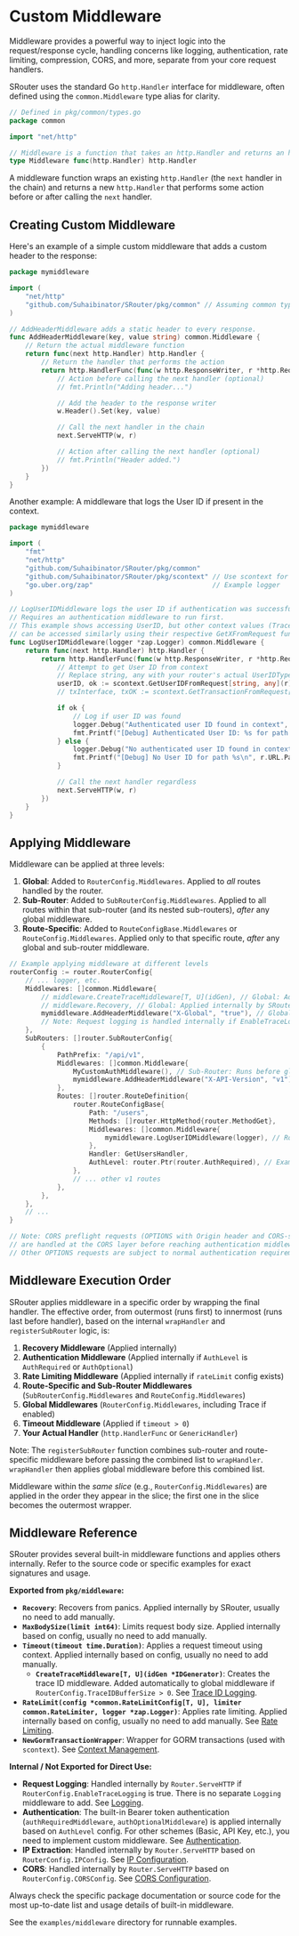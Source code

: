# Custom Middleware

Middleware provides a powerful way to inject logic into the request/response cycle, handling concerns like logging, authentication, rate limiting, compression, CORS, and more, separate from your core request handlers.

SRouter uses the standard Go `http.Handler` interface for middleware, often defined using the `common.Middleware` type alias for clarity.

```go
// Defined in pkg/common/types.go
package common

import "net/http"

// Middleware is a function that takes an http.Handler and returns an http.Handler.
type Middleware func(http.Handler) http.Handler
```

A middleware function wraps an existing `http.Handler` (the `next` handler in the chain) and returns a new `http.Handler` that performs some action before or after calling the `next` handler.

## Creating Custom Middleware

Here's an example of a simple custom middleware that adds a custom header to the response:

```go
package mymiddleware

import (
	"net/http"
	"github.com/Suhaibinator/SRouter/pkg/common" // Assuming common types are here
)

// AddHeaderMiddleware adds a static header to every response.
func AddHeaderMiddleware(key, value string) common.Middleware {
	// Return the actual middleware function
	return func(next http.Handler) http.Handler {
		// Return the handler that performs the action
		return http.HandlerFunc(func(w http.ResponseWriter, r *http.Request) {
			// Action before calling the next handler (optional)
			// fmt.Println("Adding header...")

			// Add the header to the response writer
			w.Header().Set(key, value)

			// Call the next handler in the chain
			next.ServeHTTP(w, r)

			// Action after calling the next handler (optional)
			// fmt.Println("Header added.")
		})
	}
}
```

Another example: A middleware that logs the User ID if present in the context.

```go
package mymiddleware

import (
	"fmt"
	"net/http"
	"github.com/Suhaibinator/SRouter/pkg/common"
	"github.com/Suhaibinator/SRouter/pkg/scontext" // Use scontext for context helpers
	"go.uber.org/zap"                              // Example logger
)

// LogUserIDMiddleware logs the user ID if authentication was successful.
// Requires an authentication middleware to run first.
// This example shows accessing UserID, but other context values (TraceID, ClientIP, Transaction, Flags)
// can be accessed similarly using their respective GetXFromRequest functions.
func LogUserIDMiddleware(logger *zap.Logger) common.Middleware {
	return func(next http.Handler) http.Handler {
		return http.HandlerFunc(func(w http.ResponseWriter, r *http.Request) {
			// Attempt to get User ID from context
			// Replace string, any with your router's actual UserIDType, UserObjectType
			userID, ok := scontext.GetUserIDFromRequest[string, any](r)
			// txInterface, txOK := scontext.GetTransactionFromRequest[string, any](r) // Example: Access transaction

			if ok {
				// Log if user ID was found
				logger.Debug("Authenticated user ID found in context", zap.String("userID", userID))
				fmt.Printf("[Debug] Authenticated User ID: %s for path %s\n", userID, r.URL.Path)
			} else {
				logger.Debug("No authenticated user ID found in context")
				fmt.Printf("[Debug] No User ID for path %s\n", r.URL.Path)
			}

			// Call the next handler regardless
			next.ServeHTTP(w, r)
		})
	}
}
```

## Applying Middleware

Middleware can be applied at three levels:

1.  **Global**: Added to `RouterConfig.Middlewares`. Applied to *all* routes handled by the router.
2.  **Sub-Router**: Added to `SubRouterConfig.Middlewares`. Applied to all routes within that sub-router (and its nested sub-routers), *after* any global middleware.
3.  **Route-Specific**: Added to `RouteConfigBase.Middlewares` or `RouteConfig.Middlewares`. Applied only to that specific route, *after* any global and sub-router middleware.

```go
// Example applying middleware at different levels
routerConfig := router.RouterConfig{
    // ... logger, etc.
    Middlewares: []common.Middleware{
        // middleware.CreateTraceMiddleware[T, U](idGen), // Global: Added automatically if TraceIDBufferSize > 0
        // middleware.Recovery, // Global: Applied internally by SRouter
        mymiddleware.AddHeaderMiddleware("X-Global", "true"), // Global: Custom middleware
        // Note: Request logging is handled internally if EnableTraceLogging is true
    },
    SubRouters: []router.SubRouterConfig{
        {
            PathPrefix: "/api/v1",
            Middlewares: []common.Middleware{
                MyCustomAuthMiddleware(), // Sub-Router: Runs before global middleware
                mymiddleware.AddHeaderMiddleware("X-API-Version", "v1"), // Sub-Router: Custom middleware
            },
            Routes: []router.RouteDefinition{
                router.RouteConfigBase{
                    Path: "/users",
                    Methods: []router.HttpMethod{router.MethodGet},
                    Middlewares: []common.Middleware{
                        mymiddleware.LogUserIDMiddleware(logger), // Route: Runs last before handler
                    },
                    Handler: GetUsersHandler,
                    AuthLevel: router.Ptr(router.AuthRequired), // Example: Requires authentication
                },
                // ... other v1 routes
            },
        },
    },
    // ...
}

// Note: CORS preflight requests (OPTIONS with Origin header and CORS-specific headers)
// are handled at the CORS layer before reaching authentication middleware.
// Other OPTIONS requests are subject to normal authentication requirements.
```

## Middleware Execution Order

SRouter applies middleware in a specific order by wrapping the final handler. The effective order, from outermost (runs first) to innermost (runs last before handler), based on the internal `wrapHandler` and `registerSubRouter` logic, is:

1.  **Recovery Middleware** (Applied internally)
2.  **Authentication Middleware** (Applied internally if `AuthLevel` is `AuthRequired` or `AuthOptional`)
3.  **Rate Limiting Middleware** (Applied internally if `rateLimit` config exists)
4.  **Route-Specific and Sub-Router Middlewares** (`SubRouterConfig.Middlewares` and `RouteConfig.Middlewares`)
5.  **Global Middlewares** (`RouterConfig.Middlewares`, including Trace if enabled)
6.  **Timeout Middleware** (Applied if `timeout > 0`)
7.  **Your Actual Handler** (`http.HandlerFunc` or `GenericHandler`)

Note: The `registerSubRouter` function combines sub-router and route-specific middleware before passing the combined list to `wrapHandler`. `wrapHandler` then applies global middleware before this combined list.

Middleware within the *same slice* (e.g., `RouterConfig.Middlewares`) are applied in the order they appear in the slice; the first one in the slice becomes the outermost wrapper.

## Middleware Reference

SRouter provides several built-in middleware functions and applies others internally. Refer to the source code or specific examples for exact signatures and usage.

**Exported from `pkg/middleware`:**

-   **`Recovery`**: Recovers from panics. Applied internally by SRouter, usually no need to add manually.
-   **`MaxBodySize(limit int64)`**: Limits request body size. Applied internally based on config, usually no need to add manually.
-   **`Timeout(timeout time.Duration)`**: Applies a request timeout using context. Applied internally based on config, usually no need to add manually.
    -   **`CreateTraceMiddleware[T, U](idGen *IDGenerator)`**: Creates the trace ID middleware. Added automatically to global middleware if `RouterConfig.TraceIDBufferSize > 0`. See [Trace ID Logging](./trace-logging.md).
-   **`RateLimit(config *common.RateLimitConfig[T, U], limiter common.RateLimiter, logger *zap.Logger)`**: Applies rate limiting. Applied internally based on config, usually no need to add manually. See [Rate Limiting](./rate-limiting.md).
-   **`NewGormTransactionWrapper`**: Wrapper for GORM transactions (used with `scontext`). See [Context Management](./context-management.md).

**Internal / Not Exported for Direct Use:**

-   **Request Logging**: Handled internally by `Router.ServeHTTP` if `RouterConfig.EnableTraceLogging` is true. There is no separate `Logging` middleware to add. See [Logging](./logging.md).
-   **Authentication**: The built-in Bearer token authentication (`authRequiredMiddleware`, `authOptionalMiddleware`) is applied internally based on `AuthLevel` config. For other schemes (Basic, API Key, etc.), you need to implement custom middleware. See [Authentication](./authentication.md).
-   **IP Extraction**: Handled internally by `Router.ServeHTTP` based on `RouterConfig.IPConfig`. See [IP Configuration](./ip-configuration.md).
-   **CORS**: Handled internally by `Router.ServeHTTP` based on `RouterConfig.CORSConfig`. See [CORS Configuration](./cors-configuration.md).

Always check the specific package documentation or source code for the most up-to-date list and usage details of built-in middleware.

See the `examples/middleware` directory for runnable examples.
